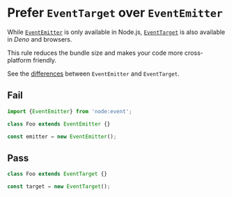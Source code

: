 # Prefer `EventTarget` over `EventEmitter`

<!-- Do not manually modify RULE_NOTICE part. Run: `npm run generate-rule-notices` -->
<!-- RULE_NOTICE -->
<!-- /RULE_NOTICE -->

While [`EventEmitter`](https://nodejs.org/api/events.html#class-eventemitter) is only available in Node.js, [`EventTarget`](https://developer.mozilla.org/en-US/docs/Web/API/EventTarget) is also available in *Deno* and browsers.

This rule reduces the bundle size and makes your code more cross-platform friendly.

See the [differences](https://nodejs.org/api/events.html#eventtarget-and-event-api) between `EventEmitter` and `EventTarget`.

## Fail

```js
import {EventEmitter} from 'node:event';

class Foo extends EventEmitter {}
```

```js
const emitter = new EventEmitter();
```

## Pass

```js
class Foo extends EventTarget {}
```

```js
const target = new EventTarget();
```
